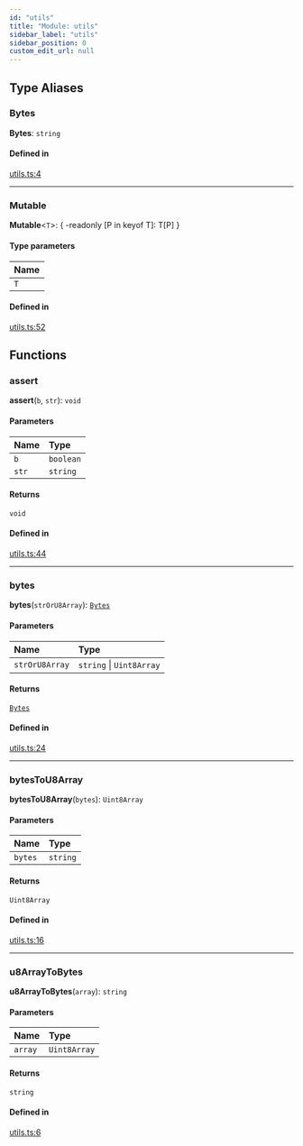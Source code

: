 ```yaml
---
id: "utils"
title: "Module: utils"
sidebar_label: "utils"
sidebar_position: 0
custom_edit_url: null
---
```


## Type Aliases

### Bytes

 **Bytes**: `string`

#### Defined in

[utils.ts:4](https://github.com/near/near-sdk-js/blob/59dba80/src/utils.ts#L4)

___

### Mutable

 **Mutable**<`T`\>: { -readonly [P in keyof T]: T[P] }

#### Type parameters

| Name |
| :------ |
| `T` |

#### Defined in

[utils.ts:52](https://github.com/near/near-sdk-js/blob/59dba80/src/utils.ts#L52)

## Functions

### assert

**assert**(`b`, `str`): `void`

#### Parameters

| Name | Type |
| :------ | :------ |
| `b` | `boolean` |
| `str` | `string` |

#### Returns

`void`

#### Defined in

[utils.ts:44](https://github.com/near/near-sdk-js/blob/59dba80/src/utils.ts#L44)

___

### bytes

**bytes**(`strOrU8Array`): [`Bytes`](utils.md#bytes)

#### Parameters

| Name | Type |
| :------ | :------ |
| `strOrU8Array` | `string` \| `Uint8Array` |

#### Returns

[`Bytes`](utils.md#bytes)

#### Defined in

[utils.ts:24](https://github.com/near/near-sdk-js/blob/59dba80/src/utils.ts#L24)

___

### bytesToU8Array

**bytesToU8Array**(`bytes`): `Uint8Array`

#### Parameters

| Name | Type |
| :------ | :------ |
| `bytes` | `string` |

#### Returns

`Uint8Array`

#### Defined in

[utils.ts:16](https://github.com/near/near-sdk-js/blob/59dba80/src/utils.ts#L16)

___

### u8ArrayToBytes

**u8ArrayToBytes**(`array`): `string`

#### Parameters

| Name | Type |
| :------ | :------ |
| `array` | `Uint8Array` |

#### Returns

`string`

#### Defined in

[utils.ts:6](https://github.com/near/near-sdk-js/blob/59dba80/src/utils.ts#L6)
